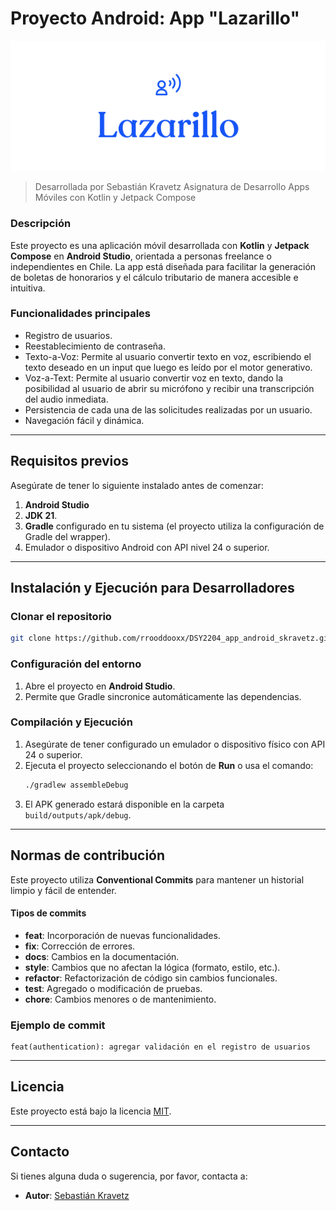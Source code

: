 # Proyecto Android: App "Lazarillo"

![lazarillo_con_texto_header.svg](lazarillo_con_texto_header.svg)

> Desarrollada por Sebastián Kravetz
> Asignatura de Desarrollo Apps Móviles con Kotlin y Jetpack Compose

### Descripción
Este proyecto es una aplicación móvil desarrollada con **Kotlin** y **Jetpack Compose** en **Android Studio**, orientada a personas freelance o independientes en Chile. La app está diseñada para facilitar la generación de boletas de honorarios y el cálculo tributario de manera accesible e intuitiva.

### Funcionalidades principales
- Registro de usuarios.
- Reestablecimiento de contraseña.
- Texto-a-Voz: Permite al usuario convertir texto en voz, escribiendo el texto deseado en un input que luego es leído por el motor generativo. 
- Voz-a-Text: Permite al usuario convertir voz en texto, dando la posibilidad al usuario de abrir su micrófono y recibir una transcripción del audio inmediata.
- Persistencia de cada una de las solicitudes realizadas por un usuario.
- Navegación fácil y dinámica.

---

## Requisitos previos
Asegúrate de tener lo siguiente instalado antes de comenzar:

1. **Android Studio**
2. **JDK 21**.
3. **Gradle** configurado en tu sistema (el proyecto utiliza la configuración de Gradle del wrapper).
4. Emulador o dispositivo Android con API nivel 24 o superior.

---

## Instalación y Ejecución para Desarrolladores

### Clonar el repositorio
```bash
git clone https://github.com/rrooddooxx/DSY2204_app_android_skravetz.git
```

### Configuración del entorno
1. Abre el proyecto en **Android Studio**.
2. Permite que Gradle sincronice automáticamente las dependencias.

### Compilación y Ejecución
1. Asegúrate de tener configurado un emulador o dispositivo físico con API 24 o superior.
2. Ejecuta el proyecto seleccionando el botón de **Run** o usa el comando:
   ```bash
   ./gradlew assembleDebug
   ```
3. El APK generado estará disponible en la carpeta `build/outputs/apk/debug`.

---

## Normas de contribución

Este proyecto utiliza **Conventional Commits** para mantener un historial limpio y fácil de entender.

#### Tipos de commits
- **feat**: Incorporación de nuevas funcionalidades.
- **fix**: Corrección de errores.
- **docs**: Cambios en la documentación.
- **style**: Cambios que no afectan la lógica (formato, estilo, etc.).
- **refactor**: Refactorización de código sin cambios funcionales.
- **test**: Agregado o modificación de pruebas.
- **chore**: Cambios menores o de mantenimiento.

### Ejemplo de commit
```
feat(authentication): agregar validación en el registro de usuarios
```

---

## Licencia
Este proyecto está bajo la licencia [MIT](LICENSE).

---

## Contacto
Si tienes alguna duda o sugerencia, por favor, contacta a: 
- **Autor**: [Sebastián Kravetz](mailto:root@sebastiankravetz.dev)
